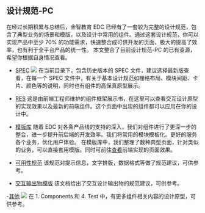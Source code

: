 ## 设计规范-PC

在经过长期积累与总结后，金智教育 EDC 已经有了一套较为完整的设计规范，包含了典型业务的场景和模版，以及设计中常用的组件。通过这套设计规范，你可以实现产品中至少 70% 的功能需求，快速整合成可供开发的页面，极大的提高了效率，也有利于全平台产品的统一性。 
本文整合了目前设计规范-PC 的已有资源，希望你根据自身情况查看。

- [SPEC](http://res.wisedu.com/ID/1.SPEC/PC/)
![](http://olat3wq2g.bkt.clouddn.com/20170418110831_d5LltO_SPEC.png)
在当前目录下，包含历史版本的 SPEC 文件，建议选择最新版查看，在每一个 SPEC 文件中，有关于基本设计规范如栅格布局、模块间距、卡片、颜色等的说明，同时也有组件的高保真原型展示。

- [RES](http://res.wisedu.com)
这是由前端工程师维护的组件框架展示书，在这里可以查看交互设计原型的实现效果以及最新的前端组件。这个页面中出现的组件都可以应用在你的设计中。

- [模版库](http://res.wisedu.com/ID/1.SPEC/PC/4.Test/PC-%E6%A8%A1%E6%9D%BF%E5%BA%93WEB-V0.1-17.2.14%40%E7%8E%8B%E7%A7%8B%E5%AE%9E%20%E6%9D%A8%E6%9F%B3%E9%9D%92/%E9%A6%96%E9%A1%B5.html)
随着 EDC 对各条产品线的支持的深入，我们对组件进行了更深一步的整合，进一步提升前后端的开发效率。我们将常用的模块模板化。更好的服务各个业务，优化用户体验。
在模版库中，我们整理了数种典型页面，针对类似的业务，可以直接套用模版。同时可前往[查看](http://res.wisedu.com/template.html)前端实现的页面效果。

- [可用性规范](http://res.wisedu.com/ID/1.SPEC/PC/4.Test/PC%26M-%E5%8F%AF%E7%94%A8%E6%80%A7%E8%A7%84%E8%8C%83-V0.1-17.03.15%40%E9%99%88%E9%9C%96/#g=1)
该规范对提示信息，文字排版，数据格式等做了规范建议，可供参考。

- [交互输出物模版](http://res.wisedu.com/ID/1.SPEC/PC/1.Components/PC-%E4%BA%A4%E4%BA%92%E6%96%87%E6%A1%A3%E6%A8%A1%E6%9D%BF-V1.0-16.08.05%40%E6%8F%AD%E5%85%81%E6%96%8C/#g=1)
该文档给出了交互设计输出物的规范建议，可供参考。

-[其他](http://res.wisedu.com/ID/1.SPEC/PC/)
![](http://olat3wq2g.bkt.clouddn.com/20170418113639_L0fnYp_zujian.png)
在 1. Components 和 4. Test 中，有更多组件相关内容的设计原型，可供参考。
